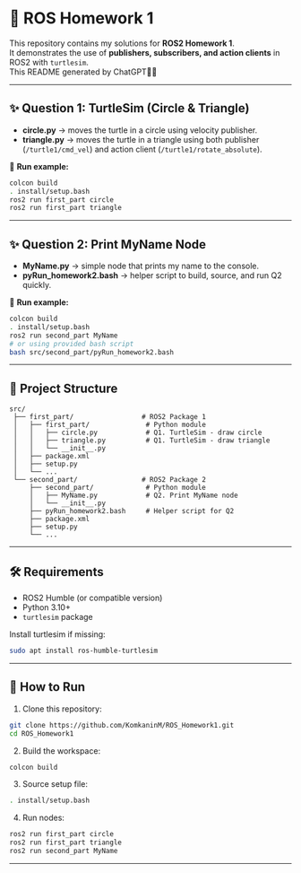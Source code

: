 # 🐢 ROS Homework 1  

This repository contains my solutions for **ROS2 Homework 1**.  
It demonstrates the use of **publishers, subscribers, and action clients** in ROS2 with `turtlesim`.  
This README generated by ChatGPT🥳🥳

---

## ✨ Question 1: TurtleSim (Circle & Triangle)  

- **circle.py** → moves the turtle in a circle using velocity publisher.  
- **triangle.py** → moves the turtle in a triangle using both publisher (`/turtle1/cmd_vel`) and action client (`/turtle1/rotate_absolute`).  

📌 **Run example:**  
```bash
colcon build
. install/setup.bash
ros2 run first_part circle
ros2 run first_part triangle
```

---

## ✨ Question 2: Print MyName Node  

- **MyName.py** → simple node that prints my name to the console.  
- **pyRun_homework2.bash** → helper script to build, source, and run Q2 quickly.  

📌 **Run example:**  
```bash
colcon build
. install/setup.bash
ros2 run second_part MyName
# or using provided bash script
bash src/second_part/pyRun_homework2.bash
```

---

## 📂 Project Structure  

```
src/
 ├── first_part/                 # ROS2 Package 1
 │   ├── first_part/              # Python module
 │   │   ├── circle.py            # Q1. TurtleSim - draw circle
 │   │   ├── triangle.py          # Q1. TurtleSim - draw triangle
 │   │   └── __init__.py
 │   ├── package.xml
 │   ├── setup.py
 │   └── ...
 └── second_part/                # ROS2 Package 2
     ├── second_part/             # Python module
     │   ├── MyName.py            # Q2. Print MyName node
     │   └── __init__.py
     ├── pyRun_homework2.bash     # Helper script for Q2
     ├── package.xml
     ├── setup.py
     └── ...
```

---

## 🛠 Requirements  

- ROS2 Humble (or compatible version)  
- Python 3.10+  
- `turtlesim` package  

Install turtlesim if missing:  
```bash
sudo apt install ros-humble-turtlesim
```

---

## 🚀 How to Run  

1. Clone this repository:  
```bash
git clone https://github.com/KomkaninM/ROS_Homework1.git
cd ROS_Homework1
```

2. Build the workspace:  
```bash
colcon build
```

3. Source setup file:  
```bash
. install/setup.bash
```

4. Run nodes:  
```bash
ros2 run first_part circle
ros2 run first_part triangle
ros2 run second_part MyName
```

---
 
